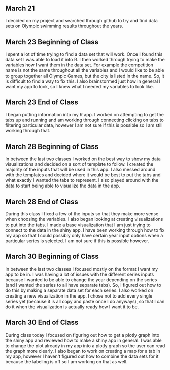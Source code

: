 ## March 21

I decided on my project and searched through github to try and find data sets on Olympic swimming results throughout the years.

## March 23 Beginning of Class

I spent a lot of time trying to find a data set that will work. Once I found this data set I was able to load it into R. I then worked through trying to make the variables how I want them in the data set. For example the competition name is not the same throughout all the variables and I would like to be able to group together all Olympic Games, but the city is listed in the name. So, it is difficult to find a way to fix this. I also brainstormed just how in general I want my app to look, so I knew what I needed my variables to look like.

## March 23 End of Class

I began putting information into my R app. I worked on attempting to get the tabs up and running and am working through connecting clicking on tabs to filtering particular data, however I am not sure if this is possible so I am still working through that.

## March 28 Beginning of Class

In between the last two classes I worked on the best way to show my data visualizations and decided on a sort of template to follow. I created the majority of the inputs that will be used in this app. I also messed around with the templates and decided where it would be best to put the tabs and what exactly I wanted the tabs to represent. I also played around with the data to start being able to visualize the data in the app.

## March 28 End of Class

During this class I fixed a few of the inputs so that they make more sense when choosing the variables. I also began looking at creating visualizations to put into the tabs. I made a base visualization that I am just trying to connect to the data in the shiny app. I have been working through how to fix my app so that I could possibly only have certain year input options when a particular series is selected. I am not sure if this is possible however.

## March 30 Beginning of Class

In between the last two classes I focused mostly on the format I want my app to be in. I was having a lot of issues with the different series inputs because I wanted to be able to change the year depending on the series (and I wanted the series to all have separate tabs). So, I figured out how to do this by making a separate data set for each series. I also worked on creating a new visualization in the app. I chose not to add every single series yet (because it is all copy and paste once I do anyways), so that I can do it when the visualization is actually ready how I want it to be.

## March 30 End of Class

During class today I focused on figuring out how to get a plotly graph into the shiny app and reviewed how to make a shiny app in general. I was able to change the plot already in my app into a plotly graph so the user can read the graph more clearly. I also began to work on creating a map for a tab in my app, however I haven't figured out how to combine the data sets for it because the labeling is off so I am working on that as well. 